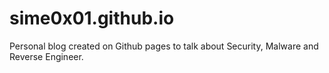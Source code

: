 # sime0x01.github.io
Personal blog created on Github pages to talk about Security, Malware and Reverse Engineer.
